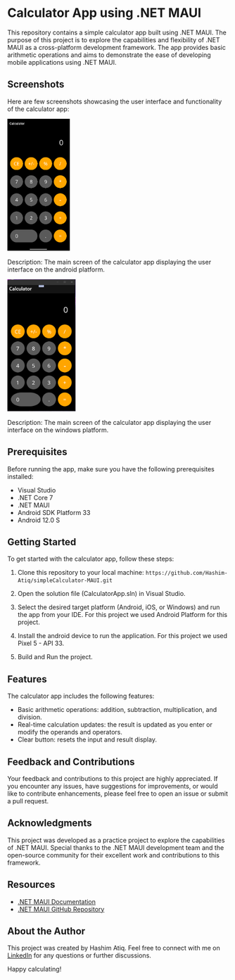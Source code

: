 # Calculator App using .NET MAUI

This repository contains a simple calculator app built using .NET MAUI. The purpose of this project is to explore the capabilities and flexibility of .NET MAUI as a cross-platform development framework. The app provides basic arithmetic operations and aims to demonstrate the ease of developing mobile applications using .NET MAUI.

## Screenshots
Here are few screenshots showcasing the user interface and functionality of the calculator app:

<img src="Images/androidMainScreen.png" alt="Screenshot of Main Screen" height="300" />

Description: The main screen of the calculator app displaying the user interface on the android platform.


<img src="Images/windowsMainScreen.png" alt="Screenshot of Main Screen" height="300" />

Description: The main screen of the calculator app displaying the user interface on the windows platform.

## Prerequisites
Before running the app, make sure you have the following prerequisites installed:

- Visual Studio
- .NET Core 7
- .NET MAUI
- Android SDK Platform 33
- Android 12.0 S

## Getting Started
To get started with the calculator app, follow these steps:

1. Clone this repository to your local machine:
`https://github.com/Hashim-Atiq/simpleCalculator-MAUI.git`

2. Open the solution file (CalculatorApp.sln) in Visual Studio.

3. Select the desired target platform (Android, iOS, or Windows) and run the app from your IDE. For this project we used Android Platform for this project.

4. Install the android device to run the application. For this project we used Pixel 5 - API 33.

5. Build and Run the project.

## Features
The calculator app includes the following features:

- Basic arithmetic operations: addition, subtraction, multiplication, and division.
- Real-time calculation updates: the result is updated as you enter or modify the operands and operators.
- Clear button: resets the input and result display.

## Feedback and Contributions
Your feedback and contributions to this project are highly appreciated. If you encounter any issues, have suggestions for improvements, or would like to contribute enhancements, please feel free to open an issue or submit a pull request.

## Acknowledgments
This project was developed as a practice project to explore the capabilities of .NET MAUI. Special thanks to the .NET MAUI development team and the open-source community for their excellent work and contributions to this framework.

## Resources
- [.NET MAUI Documentation](https://learn.microsoft.com/en-us/dotnet/maui/)
- [.NET MAUI GitHub Repository](https://github.com/dotnet/maui)

## About the Author
This project was created by Hashim Atiq. Feel free to connect with me on [LinkedIn](https://www.linkedin.com/in/hashim-atiq/) for any questions or further discussions.

Happy calculating!
